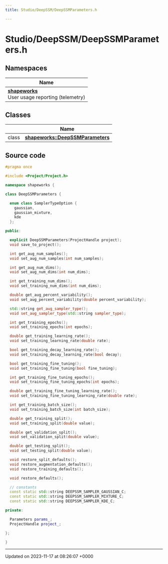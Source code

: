 ```yaml
---
title: Studio/DeepSSM/DeepSSMParameters.h

---
```


# Studio/DeepSSM/DeepSSMParameters.h



## Namespaces

| Name           |
| -------------- |
| **[shapeworks](../Namespaces/namespaceshapeworks.md)** <br>User usage reporting (telemetry)  |

## Classes

|                | Name           |
| -------------- | -------------- |
| class | **[shapeworks::DeepSSMParameters](../Classes/classshapeworks_1_1DeepSSMParameters.md)**  |




## Source code

```cpp
#pragma once

#include <Project/Project.h>

namespace shapeworks {

class DeepSSMParameters {

  enum class SamplerTypeOption {
    gaussian,
    gaussian_mixture,
    kde
  };

public:

  explicit DeepSSMParameters(ProjectHandle project);
  void save_to_project();

  int get_aug_num_samples();
  void set_aug_num_samples(int num_samples);

  int get_aug_num_dims();
  void set_aug_num_dims(int num_dims);

  int get_training_num_dims();
  void set_training_num_dims(int num_dims);

  double get_aug_percent_variability();
  void set_aug_percent_variability(double percent_variability);

  std::string get_aug_sampler_type();
  void set_aug_sampler_type(std::string sampler_type);

  int get_training_epochs();
  void set_training_epochs(int epochs);

  double get_training_learning_rate();
  void set_training_learning_rate(double rate);

  bool get_training_decay_learning_rate();
  void set_training_decay_learning_rate(bool decay);

  bool get_training_fine_tuning();
  void set_training_fine_tuning(bool fine_tuning);

  int get_training_fine_tuning_epochs();
  void set_training_fine_tuning_epochs(int epochs);

  double get_training_fine_tuning_learning_rate();
  void set_training_fine_tuning_learning_rate(double rate);

  int get_training_batch_size();
  void set_training_batch_size(int batch_size);

  double get_training_split();
  void set_training_split(double value);

  double get_validation_split();
  void set_validation_split(double value);

  double get_testing_split();
  void set_testing_split(double value);

  void restore_split_defaults();
  void restore_augmentation_defaults();
  void restore_training_defaults();

  void restore_defaults();

  // constants
  const static std::string DEEPSSM_SAMPLER_GAUSSIAN_C;
  const static std::string DEEPSSM_SAMPLER_MIXTURE_C;
  const static std::string DEEPSSM_SAMPLER_KDE_C;

private:

  Parameters params_;
  ProjectHandle project_;

};

}
```


-------------------------------

Updated on 2023-11-17 at 08:26:07 +0000
